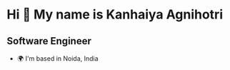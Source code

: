 Hi 👋 My name is Kanhaiya Agnihotri
===============================

Software Engineer
-------------

* 🌍  I'm based in Noida, India

